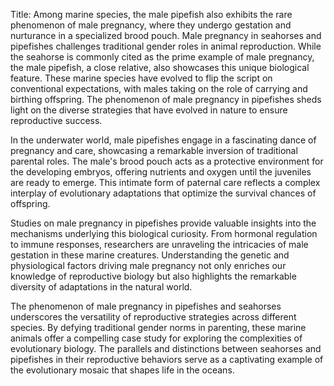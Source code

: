 Title: Among marine species, the male pipefish also exhibits the rare phenomenon of male pregnancy, where they undergo gestation and nurturance in a specialized brood pouch.
Male pregnancy in seahorses and pipefishes challenges traditional gender roles in animal reproduction. While the seahorse is commonly cited as the prime example of male pregnancy, the male pipefish, a close relative, also showcases this unique biological feature. These marine species have evolved to flip the script on conventional expectations, with males taking on the role of carrying and birthing offspring. The phenomenon of male pregnancy in pipefishes sheds light on the diverse strategies that have evolved in nature to ensure reproductive success.

In the underwater world, male pipefishes engage in a fascinating dance of pregnancy and care, showcasing a remarkable inversion of traditional parental roles. The male's brood pouch acts as a protective environment for the developing embryos, offering nutrients and oxygen until the juveniles are ready to emerge. This intimate form of paternal care reflects a complex interplay of evolutionary adaptations that optimize the survival chances of offspring.

Studies on male pregnancy in pipefishes provide valuable insights into the mechanisms underlying this biological curiosity. From hormonal regulation to immune responses, researchers are unraveling the intricacies of male gestation in these marine creatures. Understanding the genetic and physiological factors driving male pregnancy not only enriches our knowledge of reproductive biology but also highlights the remarkable diversity of adaptations in the natural world.

The phenomenon of male pregnancy in pipefishes and seahorses underscores the versatility of reproductive strategies across different species. By defying traditional gender norms in parenting, these marine animals offer a compelling case study for exploring the complexities of evolutionary biology. The parallels and distinctions between seahorses and pipefishes in their reproductive behaviors serve as a captivating example of the evolutionary mosaic that shapes life in the oceans.